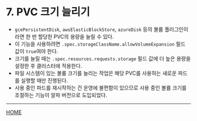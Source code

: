 # 7. PVC 크기 늘리기

- `gcePersistentDisk`, `awsElasticBlockStore`, `azureDisk` 등의 볼륨 플러그인이라면 한 번 할당한 PVC의 용량을 늘릴 수 있다.
- 이 기능을 사용하려면 `.spec.storageClassName.allowVolumeExpansion` 필드 값이 `true`여야 한다.
- 크기를 늘릴 때는 `.spec.resources.requests.storage` 필드 값에 더 높은 용량을 설정한 후 클러스터에 적용한다.
- 파일 시스템이 있는 볼륨 크기를 늘리는 작업은 해당 PVC를 사용하는 새로운 파드를 실행할 때만 진행된다.
- 사용 중인 파드를 재시작하는 건 운영에 불편함이 있으므로 사용 중인 볼륨 크기를 조절하는 기능이 알파 버전으로 도입되었다.

-----
[HOME](./index.md)
